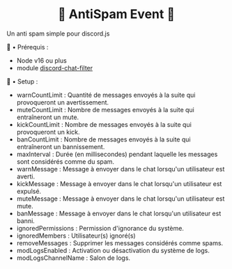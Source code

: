 <h1 align="center">🐲 AntiSpam Event 🐲</h1>

Un anti spam simple pour discord.js

💼 • Prérequis :
- Node v16 ou plus
- module [discord-chat-filter](https://www.npmjs.com/package/discord-chat-filter?msclkid=51e106d6bfe911eca75e168c7eecb235)

💼 • Setup :
- warnCountLimit : Quantité de messages envoyés à la suite qui provoqueront un avertissement.
- muteCountLimit : Nombre de messages envoyés à la suite qui entraîneront un mute.
- kickCountLimit : Nombre de messages envoyés à la suite qui provoqueront un kick.
- banCountLimit : Nombre de messages envoyés à la suite qui entraîneront un bannissement.
- maxInterval : Durée (en millisecondes) pendant laquelle les messages sont considérés comme du spam.
- warnMessage : Message à envoyer dans le chat lorsqu'un utilisateur est averti.
- kickMessage : Message à envoyer dans le chat lorsqu'un utilisateur est expulsé.
- muteMessage : Message à envoyer dans le chat lorsqu'un utilisateur est mute.
- banMessage : Message à envoyer dans le chat lorsqu'un utilisateur est banni.
- ignoredPermissions : Permission d'ignorance du système.
- ignoredMembers : Utilisateur(s) ignoré(s)
- removeMessages : Supprimer les messages considérés comme spams.
- modLogsEnabled : Activation ou désactivation du système de logs.
- modLogsChannelName : Salon de logs.
